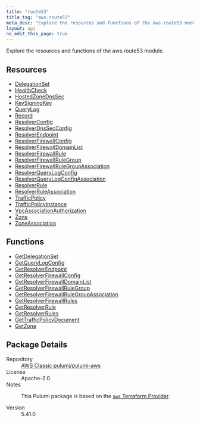 ```yaml
---
title: "route53"
title_tag: "aws.route53"
meta_desc: "Explore the resources and functions of the aws.route53 module."
layout: api
no_edit_this_page: true
---
```


<!-- WARNING: this file was generated by Pulumi Docs Generator. -->
<!-- Do not edit by hand unless you're certain you know what you are doing! -->

Explore the resources and functions of the aws.route53 module.

<h2 id="resources">Resources</h2>
<ul class="api">
    <li><a href="delegationset/" title="DelegationSet"><span class="api-symbol api-symbol--resource"></span>DelegationSet</a></li>
    <li><a href="healthcheck/" title="HealthCheck"><span class="api-symbol api-symbol--resource"></span>HealthCheck</a></li>
    <li><a href="hostedzonednssec/" title="HostedZoneDnsSec"><span class="api-symbol api-symbol--resource"></span>HostedZoneDnsSec</a></li>
    <li><a href="keysigningkey/" title="KeySigningKey"><span class="api-symbol api-symbol--resource"></span>KeySigningKey</a></li>
    <li><a href="querylog/" title="QueryLog"><span class="api-symbol api-symbol--resource"></span>QueryLog</a></li>
    <li><a href="record/" title="Record"><span class="api-symbol api-symbol--resource"></span>Record</a></li>
    <li><a href="resolverconfig/" title="ResolverConfig"><span class="api-symbol api-symbol--resource"></span>ResolverConfig</a></li>
    <li><a href="resolverdnssecconfig/" title="ResolverDnsSecConfig"><span class="api-symbol api-symbol--resource"></span>ResolverDnsSecConfig</a></li>
    <li><a href="resolverendpoint/" title="ResolverEndpoint"><span class="api-symbol api-symbol--resource"></span>ResolverEndpoint</a></li>
    <li><a href="resolverfirewallconfig/" title="ResolverFirewallConfig"><span class="api-symbol api-symbol--resource"></span>ResolverFirewallConfig</a></li>
    <li><a href="resolverfirewalldomainlist/" title="ResolverFirewallDomainList"><span class="api-symbol api-symbol--resource"></span>ResolverFirewallDomainList</a></li>
    <li><a href="resolverfirewallrule/" title="ResolverFirewallRule"><span class="api-symbol api-symbol--resource"></span>ResolverFirewallRule</a></li>
    <li><a href="resolverfirewallrulegroup/" title="ResolverFirewallRuleGroup"><span class="api-symbol api-symbol--resource"></span>ResolverFirewallRuleGroup</a></li>
    <li><a href="resolverfirewallrulegroupassociation/" title="ResolverFirewallRuleGroupAssociation"><span class="api-symbol api-symbol--resource"></span>ResolverFirewallRuleGroupAssociation</a></li>
    <li><a href="resolverquerylogconfig/" title="ResolverQueryLogConfig"><span class="api-symbol api-symbol--resource"></span>ResolverQueryLogConfig</a></li>
    <li><a href="resolverquerylogconfigassociation/" title="ResolverQueryLogConfigAssociation"><span class="api-symbol api-symbol--resource"></span>ResolverQueryLogConfigAssociation</a></li>
    <li><a href="resolverrule/" title="ResolverRule"><span class="api-symbol api-symbol--resource"></span>ResolverRule</a></li>
    <li><a href="resolverruleassociation/" title="ResolverRuleAssociation"><span class="api-symbol api-symbol--resource"></span>ResolverRuleAssociation</a></li>
    <li><a href="trafficpolicy/" title="TrafficPolicy"><span class="api-symbol api-symbol--resource"></span>TrafficPolicy</a></li>
    <li><a href="trafficpolicyinstance/" title="TrafficPolicyInstance"><span class="api-symbol api-symbol--resource"></span>TrafficPolicyInstance</a></li>
    <li><a href="vpcassociationauthorization/" title="VpcAssociationAuthorization"><span class="api-symbol api-symbol--resource"></span>VpcAssociationAuthorization</a></li>
    <li><a href="zone/" title="Zone"><span class="api-symbol api-symbol--resource"></span>Zone</a></li>
    <li><a href="zoneassociation/" title="ZoneAssociation"><span class="api-symbol api-symbol--resource"></span>ZoneAssociation</a></li>
</ul>

<h2 id="functions">Functions</h2>
<ul class="api">
    <li><a href="getdelegationset/" title="GetDelegationSet"><span class="api-symbol api-symbol--function"></span>GetDelegationSet</a></li>
    <li><a href="getquerylogconfig/" title="GetQueryLogConfig"><span class="api-symbol api-symbol--function"></span>GetQueryLogConfig</a></li>
    <li><a href="getresolverendpoint/" title="GetResolverEndpoint"><span class="api-symbol api-symbol--function"></span>GetResolverEndpoint</a></li>
    <li><a href="getresolverfirewallconfig/" title="GetResolverFirewallConfig"><span class="api-symbol api-symbol--function"></span>GetResolverFirewallConfig</a></li>
    <li><a href="getresolverfirewalldomainlist/" title="GetResolverFirewallDomainList"><span class="api-symbol api-symbol--function"></span>GetResolverFirewallDomainList</a></li>
    <li><a href="getresolverfirewallrulegroup/" title="GetResolverFirewallRuleGroup"><span class="api-symbol api-symbol--function"></span>GetResolverFirewallRuleGroup</a></li>
    <li><a href="getresolverfirewallrulegroupassociation/" title="GetResolverFirewallRuleGroupAssociation"><span class="api-symbol api-symbol--function"></span>GetResolverFirewallRuleGroupAssociation</a></li>
    <li><a href="getresolverfirewallrules/" title="GetResolverFirewallRules"><span class="api-symbol api-symbol--function"></span>GetResolverFirewallRules</a></li>
    <li><a href="getresolverrule/" title="GetResolverRule"><span class="api-symbol api-symbol--function"></span>GetResolverRule</a></li>
    <li><a href="getresolverrules/" title="GetResolverRules"><span class="api-symbol api-symbol--function"></span>GetResolverRules</a></li>
    <li><a href="gettrafficpolicydocument/" title="GetTrafficPolicyDocument"><span class="api-symbol api-symbol--function"></span>GetTrafficPolicyDocument</a></li>
    <li><a href="getzone/" title="GetZone"><span class="api-symbol api-symbol--function"></span>GetZone</a></li>
</ul>

<h2 id="package-details">Package Details</h2>
<dl class="package-details">
	<dt>Repository</dt>
	<dd><a href="https://github.com/pulumi/pulumi-aws">AWS Classic pulumi/pulumi-aws</a></dd>
	<dt>License</dt>
	<dd>Apache-2.0</dd>
	<dt>Notes</dt>
	<dd><p>This Pulumi package is based on the <a href="https://github.com/hashicorp/terraform-provider-aws"><code>aws</code> Terraform Provider</a>.</p>
</dd>
	<dt>Version</dt>
	<dd>5.41.0</dd>
</dl>

